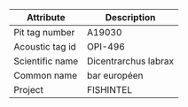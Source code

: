 | Attribute  | Description |
| ------------- | ------------- |
| Pit tag number | A19030 |
| Acoustic tag id | OPI-496 |
| Scientific name | Dicentrarchus labrax |
| Common name | bar européen |
| Project | FISHINTEL |